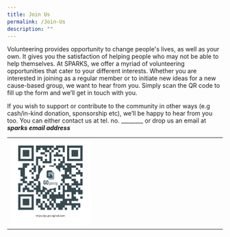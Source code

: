 ```yaml
---
title: Join Us
permalink: /Join-Us
description: ""
---
```




Volunteering provides opportunity to change people's lives, as well as your own. It gives you the satisfaction of helping people who may not be able to help themselves.
At SPARKS, we offer a myriad of volunteering opportunities that cater to your different interests. Whether you are interested in joining as a regular member or to initiate new ideas for a new cause-based group, we want to hear from you. 
Simply scan the QR code to fill up the form and we’ll get in touch with you.

If you wish to support or contribute to the community in other ways (e.g cash/in-kind donation, sponsorship etc), we’ll be happy to hear from you too. 
You can either contact us at tel. no. ________ or drop us an email at ***sparks email address***
  <table border="0" width="100%">
	<tr>
		<td width="40%">
			<img src="/images/qrcode.png" style="width=200px;height=auto;"/>
		</td>
		<td>
			&nbsp;
		</td>
	</tr>
	</table>